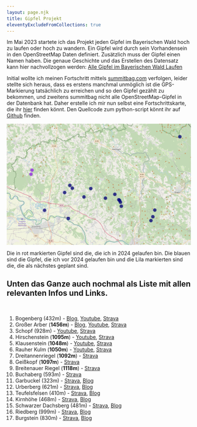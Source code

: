 ```yaml
---
layout: page.njk
title: Gipfel Projekt
eleventyExcludeFromCollections: true
---
```


Im Mai 2023 startete ich das Projekt jeden Gipfel im Bayerischen Wald hoch zu laufen oder hoch zu wandern. Ein Gipfel wird durch sein Vorhandensein in den OpenStreetMap Daten definiert. Zusätzlich muss der Gipfel einen Namen haben. Die genaue Geschichte und das Erstellen des Datensatz kann hier nachvollzogen werden: [Alle Gipfel im Bayerischen Wald Laufen](/posts/2023-05-06-Alle-Gipfel-im-bayerischen-Wald)

Initial wollte ich meinen Fortschritt mittels [summitbag.com](summitbag.com) verfolgen, leider stellte sich heraus, dass es erstens manchmal unmöglich ist die GPS-Markierung tatsächlich zu erreichen und so den Gipfel gezählt zu bekommen, und zweitens summitbag nicht alle OpenStreetMap-Gipfel in der Datenbank hat. Daher erstelle ich mir nun selbst eine Fortschrittskarte, die ihr <a href='https://raincastle.blog/assets/peaks_progress.html' data-umami-event="peaks_map">hier</a> finden könnt. Den Quellcode zum python-script könnt ihr auf <a href='https://github.com/johndillinger15/Peaks_Project_Map' class='external' target='_blank' rel='noopener' data-umami-event="github">Github</a> finden.

[<img src='/assets/images/2024/progress_240112.png' class='w-4/5' data-umami-event="peaks_map" align='center'/>](/assets/images/2024/progress_240112.png)

Die in rot markierten Gipfel sind die, die ich in 2024 gelaufen bin. Die blauen sind die Gipfel, die ich vor 2024 gelaufen bin und die Lila markierten sind die, die als nächstes geplant sind.

## Unten das Ganze auch nochmal als Liste mit allen relevanten Infos und Links.

<br>

1.  Bogenberg (432m) -
    [Blog](/posts/2022-03-09-trailrunning-am-bogenberg),
    <a href='https://www.youtube.com/watch?v=Jads8edKb_8&t=3s' class='external' target='_blank' rel='noopener'>Youtube</a>,
    <a href='https://www.strava.com/activities/6771492971' class='external' target='_blank' rel='noopener'>Strava</a>
2.  Großer Arber (**1456m**) -
    [Blog](/posts/2020-07-09-corona-aerob-fokus-und-ersatzwettkaempfe),
    <a href='https://youtu.be/W4YSJA2AR10' class='external' target='_blank' rel='noopener'>Youtube</a>,
    <a href='https://www.strava.com/activities/3726015438' class='external' target='_blank' rel='noopener'>Strava</a>
3.  Schopf (928m) -
    <a href='https://youtu.be/6_o4I1SRyh8' class='external' target='_blank' rel='noopener'>Youtube</a>,
    <a href='https://www.strava.com/activities/3759672769' class='external' target='_blank' rel='noopener'>Strava</a>
4.  Hirschenstein (**1095m**) -
    <a href='https://youtu.be/6_o4I1SRyh8' class='external' target='_blank' rel='noopener'>Youtube</a>,
    <a href='https://www.strava.com/activities/3759672769' class='external' target='_blank' rel='noopener'>Strava</a>
5.  Klausenstein (**1048m**) -
    <a href='https://youtu.be/6_o4I1SRyh8' class='external' target='_blank' rel='noopener'>Youtube</a>,
    <a href='https://www.strava.com/activities/3759672769' class='external' target='_blank' rel='noopener'>Strava</a>
6.  Rauher Kulm (**1050m**) -
    <a href='https://youtu.be/6_o4I1SRyh8' class='external' target='_blank' rel='noopener'>Youtube</a>,
    <a href='https://www.strava.com/activities/3759672769' class='external' target='_blank' rel='noopener'>Strava</a>
7.  Dreitannenriegel (**1092m**) -
    <a href='https://www.strava.com/activities/4052539067' class='external' target='_blank' rel='noopener'>Strava</a>
8.  Geißkopf (**1097m**) -
    <a href='https://www.strava.com/activities/4052539067' class='external' target='_blank' rel='noopener'>Strava</a>
9.  Breitenauer Riegel (**1118m**) -
    <a href='https://www.strava.com/activities/4052539067' class='external' target='_blank' rel='noopener'>Strava</a>
10. Buchaberg (593m) -
    <a href='https://www.strava.com/activities/7289236773' class='external' target='_blank' rel='noopener'>Strava</a>
11. Garbuckel (323m) -
    <a href='https://www.strava.com/activities/9186441198' class='external' target='_blank' rel='noopener'>Strava</a>,
    [Blog](/posts/2023-06-02-Gipfel-11-Garbuckel)
12. Urberberg (621m) -
    <a href='https://www.strava.com/activities/9243414805' class='external' target='_blank' rel='noopener'>Strava</a>,
    [Blog](/posts/2023-06-11-Gipfel-12-Urberberg)
13. Teufelsfelsen (410m) -
    <a href='https://www.strava.com/activities/9637744036' class='external' target='_blank' rel='noopener'>Strava</a>,
    [Blog](/posts/2023-08-13-Teufelsfelsen)
14. Kirnhöhe (468m) -
    <a href='https://www.strava.com/activities/9637744036' class='external' target='_blank' rel='noopener'>Strava</a>,
    [Blog](/posts/2023-08-13-Teufelsfelsen)
15. Schwarzer Dachsberg (481m) -
    <a href='https://www.strava.com/activities/9637744036' class='external' target='_blank' rel='noopener'>Strava</a>,
    [Blog](/posts/2023-08-13-Teufelsfelsen)
16. Riedberg (999m) - <a href='https://www.strava.com/activities/9909896815' class='external' target='_blank' rel='noopener'>Strava</a>,
    [Blog](/posts/2023-09-25-riedberg-burgstein)
17. Burgstein (830m) - <a href='https://www.strava.com/activities/9909896815' class='external' target='_blank' rel='noopener'>Strava</a>,
    [Blog](/posts/2023-09-25-riedberg-burgstein)
